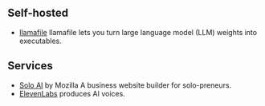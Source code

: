 ## Self-hosted

- [llamafile](https://github.com/Mozilla-Ocho/llamafile)
  llamafile lets you turn large language model (LLM) weights into executables.

## Services

- [Solo AI](https://soloist.ai/) by Mozilla
  A business website builder for solo-preneurs. 
- [ElevenLabs](https://elevenlabs.io/) produces AI voices.

